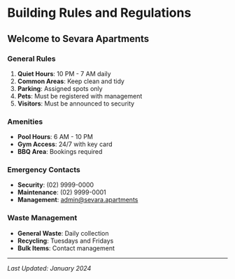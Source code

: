 # Building Rules and Regulations

## Welcome to Sevara Apartments

### General Rules

1. **Quiet Hours**: 10 PM - 7 AM daily
2. **Common Areas**: Keep clean and tidy
3. **Parking**: Assigned spots only
4. **Pets**: Must be registered with management
5. **Visitors**: Must be announced to security

### Amenities

- **Pool Hours**: 6 AM - 10 PM
- **Gym Access**: 24/7 with key card
- **BBQ Area**: Bookings required

### Emergency Contacts

- **Security**: (02) 9999-0000
- **Maintenance**: (02) 9999-0001
- **Management**: admin@sevara.apartments

### Waste Management

- **General Waste**: Daily collection
- **Recycling**: Tuesdays and Fridays
- **Bulk Items**: Contact management

---
*Last Updated: January 2024* 